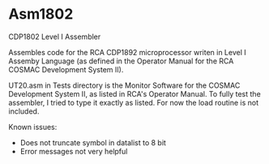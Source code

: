 # Asm1802
CDP1802 Level I Assembler

Assembles code for the RCA CDP1892 microprocessor writen
in Level I Assemby Language (as defined in the  Operator 
Manual for the RCA COSMAC Development System II).

UT20.asm in Tests directory is the Monitor Software for
the COSMAC Development System II, as listed in RCA's
Operator Manual. To fully test the assembler, I tried to
type it exactly as listed. For now the load routine is
not included.

Known issues:
* Does not truncate symbol in datalist to 8 bit
* Error messages not very helpful

